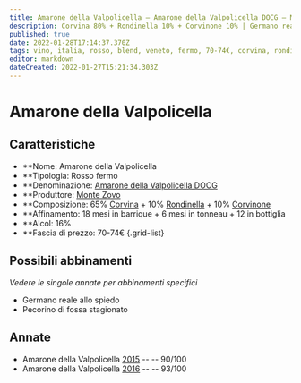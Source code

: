 ```yaml
---
title: Amarone della Valpolicella – Amarone della Valpolicella DOCG – Monte Zovo – Veneto (IT) – 70-74€ – 4★-5★
description: Corvina 80% + Rondinella 10% + Corvinone 10% | Germano reale allo spiedo – Pecorino di fossa stagionato
published: true
date: 2022-01-28T17:14:37.370Z
tags: vino, italia, rosso, blend, veneto, fermo, 70-74€, corvina, rondinella, Pecorino di fossa stagionato, corvinone, Germano reale allo spiedo
editor: markdown
dateCreated: 2022-01-27T15:21:34.303Z
---
```


# Amarone della Valpolicella

## Caratteristiche
- **Nome: <span class="nome">Amarone della Valpolicella</span>
- **Tipologia: Rosso fermo
- **Denominazione: <span class="denominazione">[Amarone della Valpolicella DOCG](/denominazioni/Italia/Veneto/DOCG/Amarone-della-Valpolicella)</span>
- **Produttore: <span class="cantina">[Monte Zovo](/produttori/Italia/Veneto/Monte-Zovo)</span> 
- **Composizione: 65% [Corvina](/vitigni/Italia/bacca-nera/corvina) + 10% [Rondinella](/vitigni/Italia/bacca-nera/rondinella) + 10% [Corvinone](/vitigni/Italia/bacca-nera/corvinone)
- **Affinamento: 18 mesi in barrique + 6 mesi in tonneau + 12 in bottiglia
- **Alcol: 16%
- **Fascia di prezzo: 70-74€
{.grid-list}




## Possibili abbinamenti
*Vedere le singole annate per abbinamenti specifici*

- Germano reale allo spiedo
- Pecorino di fossa stagionato

## Annate
- Amarone della Valpolicella [2015](vini/Italia/Veneto/Monte-Zovo/Amarone-della-Valpolicella/2015) -- <span class="star-4"></span> -- 90/100
- Amarone della Valpolicella [2016](vini/Italia/Veneto/Monte-Zovo/Amarone-della-Valpolicella/2016) -- <span class="star-5"></span> -- 93/100